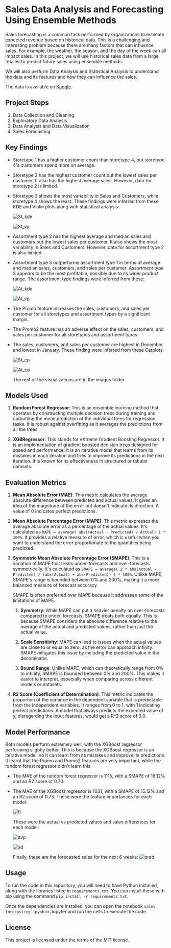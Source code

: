 # Sales Data Analysis and Forecasting Using Ensemble Methods

Sales forecasting is a common task performed by organizations to estimate expected revenue based on historical data. This is a challenging and interesting problem because there are many factors that can influence sales. For example, the weather, the season, and the day of the week can all impact sales. In this project, we will use historical sales data from a large retailer to predict future sales using ensemble methods.

We will also perform Data Analysis and Statistical Analysis to understand the data and its features and how they can influence the sales.

The data is available on [Kaggle](https://www.kaggle.com/competitions/rossmann-store-sales/overview).

## Project Steps

1. Data Collection and Cleaning
2. Exploratory Data Analysis
3. Data Analysis and Data Visualization
4. Sales Forecasting

## Key Findings

- Storetype 1 has a higher customer count than storetype 4, but storetype 4's customers spend more on average.
- Storetype 2 has the highest customer count but the lowest sales per customer. It also has the highest average sales. However, data for storetype 2 is limited.
- Storetype 2 shows the most variability in Sales and Customers, while storetype 4 shows the least.
  These findings were inferred from these KDE and Violin plots along with statistical analysis:
  
  ![St_kde](images/Storetype-KDE.png)
  
  ![St_vp](images/Storetype-ViolinPlot.png)
  
- Assortment type 2 has the highest average and median sales and customers but the lowest sales per customer. It also shows the most variability in Sales and Customers. However, data for assortment type 2 is also limited.
- Assortment type 3 outperforms assortment type 1 in terms of average and median sales, customers, and sales per customer. Assortment type 3 appears to be the most profitable, possibly due to its wider product range.
  The assortment type findings were inferred from these:

  ![At_kde](images/Assortment-KDE.png)
  
  ![At_vp](images/Assortment-ViolinPlot.png)
  
- The Promo feature increases the sales, customers, and sales per customer for all storetypes and assortment types by a significant margin.
- The Promo2 feature has an adverse effect on the sales, customers, and sales per customer for all storetypes and assortment types.
- The sales, customers, and sales per customer are highest in December and lowest in January.
  These finding were inferred from these Catplots:

  ![St_cp](images/Sales-Storetype-CatPlot.png)
  
  ![At_cp](images/Sales-Assortment-Catplot.png)

  The rest of the visualizations are in the images folder

## Models Used

1. **Random Forest Regressor**: This is an ensemble learning method that operates by constructing multiple decision trees during training and outputting the mean prediction of the individual trees for regression tasks. It is robust against overfitting as it averages the predictions from all the trees.

2. **XGBRegressor**: This stands for eXtreme Gradient Boosting Regressor. It is an implementation of gradient boosted decision trees designed for speed and performance. It is an iterative model that learns from its mistakes in each iteration and tries to improve its predictions in the next iteration. It is known for its effectiveness in structured or tabular datasets.
  
## Evaluation Metrics
1. **Mean Absolute Error (MAE)**: This metric calculates the average absolute difference between predicted and actual values. It gives an idea of the magnitude of the error but doesn't indicate its direction. A value of 0 indicates perfect predictions.

2. **Mean Absolute Percentage Error (MAPE)**: This metric expresses the average absolute error as a percentage of the actual values. It's calculated as `MAPE = average( abs((Actual - Predicted) / Actual) ) * 100%`. It provides a relative measure of error, which is useful when you want to understand the error proportionate to the quantities being predicted.

3. **Symmetric Mean Absolute Percentage Error (SMAPE)**: This is a variation of MAPE that treats under-forecasts and over-forecasts symmetrically. It's calculated as `SMAPE = average( 2 * abs(Actual - Predicted) / (abs(Actual) + abs(Predicted)) ) * 100%`. Unlike MAPE, SMAPE's range is bounded between 0% and 200%, making it a more balanced measure of forecast accuracy.
   
    SMAPE is often preferred over MAPE because it addresses some of the limitations of MAPE. 

    1. **Symmetry**: While MAPE can put a heavier penalty on over-forecasts compared to under-forecasts, SMAPE treats both equally. This is because SMAPE considers the absolute difference relative to the average of the actual and predicted values, rather than just the actual value.

    2. **Scale Sensitivity**: MAPE can lead to issues when the actual values are close to or equal to zero, as the error can approach infinity. SMAPE mitigates this issue by including the predicted value in the denominator.

    3. **Bound Range**: Unlike MAPE, which can theoretically range from 0% to infinity, SMAPE is bounded between 0% and 200%. This makes it easier to interpret, especially when comparing across different models or datasets.

5. **R2 Score (Coefficient of Determination)**: This metric indicates the proportion of the variance in the dependent variable that is predictable from the independent variables. It ranges from 0 to 1, with 1 indicating perfect predictions. A model that always predicts the expected value of y, disregarding the input features, would get a R^2 score of 0.0.
  
## Model Performance

Both models perform extremely well, with the XGBoost regressor performing slightly better. This is because the XGBoost regressor is an iterative model, so it can learn from its mistakes and improve its predictions. It learnt that the Promo and Promo2 features are very important, while the random forest regressor didn't learn this. 

- The MAE of the random forest regressor is 1115, with a SMAPE of 16.12% and an R2 score of 0.70.
- The MAE of the XGBoost regressor is 1031, with a SMAPE of 15.12% and an R2 score of 0.73.
  These were the feature importances for each model:
  
  ![fi](images/feature-importances.png)
  
  These were the actual vs predicted values and sales differences for each model:
  
  ![avp](images/actual-vs-predicted.png)

  ![sd](images/sales-difference.png)

  Finally, these are the forecasted sales for the next 6 weeks:
  ![pred](images/predictions.png)


## Usage

To run the code in this repository, you will need to have Python installed, along with the libraries listed in `requirements.txt`. You can install these with pip using the command `pip install -r requirements.txt`.

Once the dependencies are installed, you can open the notebook `sales forecasting.ipynb` in Jupyter and run the cells to execute the code.

## License

This project is licensed under the terms of the MIT license.
